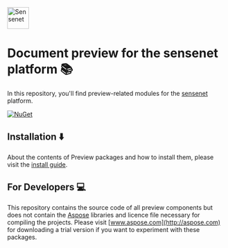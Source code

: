 <img src="https://avatars0.githubusercontent.com/u/4069121?s=200&v=4" height="50px" alt="Sensenet">

# Document preview for the sensenet platform :books:
In this repository, you'll find preview-related modules for the [sensenet](https://github.com/SenseNet/sensenet) platform.

[![NuGet](https://img.shields.io/badge/nuget-v7.1.0-orange)](https://www.nuget.org/packages/SenseNet.Preview)

## Installation  :arrow_down: 
About the contents of Preview packages and how to install them, please visit the [install guide](/docs/install-preview-from-nuget.md).

## For Developers :computer: 
This repository contains the source code of all preview components but does not contain the [Aspose](http://aspose.com) libraries and licence file necessary for compiling the projects. Please visit [www.aspose.com](http://aspose.com) for downloading a trial version if you want to experiment with these packages.
